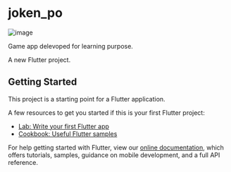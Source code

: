 # joken_po
![image](https://user-images.githubusercontent.com/26288178/150282249-750d2ba4-0dcd-46f0-97f1-f86832541cd4.png)

Game app delevoped for learning purpose.

A new Flutter project.

## Getting Started

This project is a starting point for a Flutter application.

A few resources to get you started if this is your first Flutter project:

- [Lab: Write your first Flutter app](https://flutter.dev/docs/get-started/codelab)
- [Cookbook: Useful Flutter samples](https://flutter.dev/docs/cookbook)

For help getting started with Flutter, view our
[online documentation](https://flutter.dev/docs), which offers tutorials,
samples, guidance on mobile development, and a full API reference.
